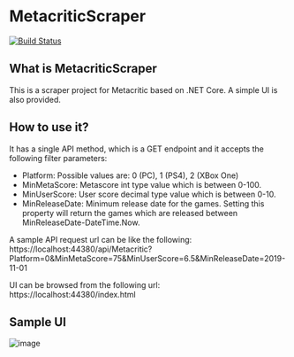 # MetacriticScraper

[![Build Status](https://dev.azure.com/berkarslan-cs/MetacriticScraper/_apis/build/status/berkarslan-cs.MetacriticScraper?branchName=master)](https://dev.azure.com/berkarslan-cs/MetacriticScraper/_build/latest?definitionId=2&branchName=master)

## What is MetacriticScraper
This is a scraper project for Metacritic based on .NET Core. A simple UI is also provided.

## How to use it?
It has a single API method, which is a GET endpoint and it accepts the following filter parameters:
- Platform: Possible values are: 0 (PC), 1 (PS4), 2 (XBox One)
- MinMetaScore: Metascore int type value which is between 0-100.
- MinUserScore: User score decimal type value which is between 0-10.
- MinReleaseDate: Minimum release date for the games. Setting this property will return the games which are released between MinReleaseDate-DateTime.Now.

A sample API request url can be like the following: https://localhost:44380/api/Metacritic?Platform=0&MinMetaScore=75&MinUserScore=6.5&MinReleaseDate=2019-11-01

UI can be browsed from the following url: https://localhost:44380/index.html

## Sample UI
![image](https://user-images.githubusercontent.com/45750757/93006092-b32da500-f560-11ea-8adf-e70c72dc4e51.png)